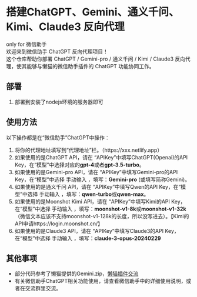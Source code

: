 # 搭建ChatGPT、Gemini、通义千问、Kimi、Claude3 反向代理
only for 微信助手<br>
欢迎来到微信助手 ChatGPT 反向代理项目！<br>
这个仓库帮助你部署 ChatGPT / Gemini-pro / 通义千问 / Kimi / Claude3 反向代理，使其能够与懒猫的微信助手插件的 ChatGPT 功能协同工作。

## 部署
1. 部署到安装了nodejs环境的服务器即可

## 使用方法
以下操作都是在“微信助手”ChatGPT中操作：
1. 将你的代理地址填写到“代理地址”栏。（https&#58;&#47;&#47;xxx.netlify.app）
2. 如果使用的是ChatGPT API，请在 “APIKey”中填写ChatGPT(Openai)的API Key，在“模型”中选择对应的<B>gpt-4</B>或者<B>gpt-3.5-turbo</B>。
3. 如果使用的是Gemini-pro API，请在 “APIKey”中填写Gemini-pro的API Key，在“模型”中选择 手动输入 ，填写：<B>Gemini-pro</B> (或填写简称Gemini)。
4. 如果使用的是通义千问 API，请在 “APIKey”中填写Qwen的API Key，在“模型”中选择 手动输入 ，填写：<B>qwen-turbo</B>或<B>qwen-max</B>。
5. 如果使用的是Moonshot Kimi API，请在 “APIKey”中填写Kimi的API Key，在“模型”中选择 手动输入 ，填写：<B>moonshot-v1-8k</B>或<B>moonshot-v1-32k</B>（微信文本应该不支持moonshot-v1-128k的长度，所以没写进去）。【Kimi的API申请https://login.moonshot.cn/】
6. 如果使用的是Claude3 API，请在 “APIKey”中填写Claude3的API Key，在“模型”中选择 手动输入 ，填写：<B>claude-3-opus-20240229</B>

## 其他事项
- 部分代码参考了懒猫提供的Gemini.zip，[懒猫插件交流](https://t.me/maogroup)
- 有关微信助手ChatGPT相关功能使用，请查看微信助手中的详细使用说明，或者在交流群里交流。


